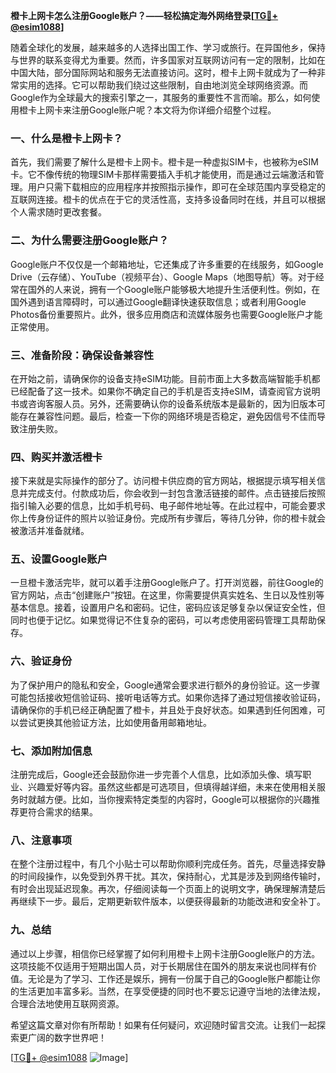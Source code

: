 **橙卡上网卡怎么注册Google账户？——轻松搞定海外网络登录[[TG💪+ @esim1088](https://t.me/s/esim1088)]**

随着全球化的发展，越来越多的人选择出国工作、学习或旅行。在异国他乡，保持与世界的联系变得尤为重要。然而，许多国家对互联网访问有一定的限制，比如在中国大陆，部分国际网站和服务无法直接访问。这时，橙卡上网卡就成为了一种非常实用的选择。它可以帮助我们绕过这些限制，自由地浏览全球网络资源。而Google作为全球最大的搜索引擎之一，其服务的重要性不言而喻。那么，如何使用橙卡上网卡来注册Google账户呢？本文将为你详细介绍整个过程。

### 一、什么是橙卡上网卡？

首先，我们需要了解什么是橙卡上网卡。橙卡是一种虚拟SIM卡，也被称为eSIM卡。它不像传统的物理SIM卡那样需要插入手机才能使用，而是通过云端激活和管理。用户只需下载相应的应用程序并按照指示操作，即可在全球范围内享受稳定的互联网连接。橙卡的优点在于它的灵活性高，支持多设备同时在线，并且可以根据个人需求随时更改套餐。

### 二、为什么需要注册Google账户？

Google账户不仅仅是一个邮箱地址，它还集成了许多重要的在线服务，如Google Drive（云存储）、YouTube（视频平台）、Google Maps（地图导航）等。对于经常在国外的人来说，拥有一个Google账户能够极大地提升生活便利性。例如，在国外遇到语言障碍时，可以通过Google翻译快速获取信息；或者利用Google Photos备份重要照片。此外，很多应用商店和流媒体服务也需要Google账户才能正常使用。

### 三、准备阶段：确保设备兼容性

在开始之前，请确保你的设备支持eSIM功能。目前市面上大多数高端智能手机都已经配备了这一技术。如果你不确定自己的手机是否支持eSIM，请查阅官方说明书或咨询客服人员。另外，还需要确认你的设备系统版本是最新的，因为旧版本可能存在兼容性问题。最后，检查一下你的网络环境是否稳定，避免因信号不佳而导致注册失败。

### 四、购买并激活橙卡

接下来就是实际操作的部分了。访问橙卡供应商的官方网站，根据提示填写相关信息并完成支付。付款成功后，你会收到一封包含激活链接的邮件。点击链接后按照指引输入必要的信息，比如手机号码、电子邮件地址等。在此过程中，可能会要求你上传身份证件的照片以验证身份。完成所有步骤后，等待几分钟，你的橙卡就会被激活并准备就绪。

### 五、设置Google账户

一旦橙卡激活完毕，就可以着手注册Google账户了。打开浏览器，前往Google的官方网站，点击“创建账户”按钮。在这里，你需要提供真实姓名、生日以及性别等基本信息。接着，设置用户名和密码。记住，密码应该足够复杂以保证安全性，但同时也便于记忆。如果觉得记不住复杂的密码，可以考虑使用密码管理工具帮助保存。

### 六、验证身份

为了保护用户的隐私和安全，Google通常会要求进行额外的身份验证。这一步骤可能包括接收短信验证码、接听电话等方式。如果你选择了通过短信接收验证码，请确保你的手机已经正确配置了橙卡，并且处于良好状态。如果遇到任何困难，可以尝试更换其他验证方法，比如使用备用邮箱地址。

### 七、添加附加信息

注册完成后，Google还会鼓励你进一步完善个人信息，比如添加头像、填写职业、兴趣爱好等内容。虽然这些都是可选项目，但填得越详细，未来在使用相关服务时就越方便。比如，当你搜索特定类型的内容时，Google可以根据你的兴趣推荐更符合需求的结果。

### 八、注意事项

在整个注册过程中，有几个小贴士可以帮助你顺利完成任务。首先，尽量选择安静的时间段操作，以免受到外界干扰。其次，保持耐心，尤其是涉及到网络传输时，有时会出现延迟现象。再次，仔细阅读每一个页面上的说明文字，确保理解清楚后再继续下一步。最后，定期更新软件版本，以便获得最新的功能改进和安全补丁。

### 九、总结

通过以上步骤，相信你已经掌握了如何利用橙卡上网卡注册Google账户的方法。这项技能不仅适用于短期出国人员，对于长期居住在国外的朋友来说也同样有价值。无论是为了学习、工作还是娱乐，拥有一份属于自己的Google账户都能让你的生活更加丰富多彩。当然，在享受便捷的同时也不要忘记遵守当地的法律法规，合理合法地使用互联网资源。

希望这篇文章对你有所帮助！如果有任何疑问，欢迎随时留言交流。让我们一起探索更广阔的数字世界吧！

[[TG💪+ @esim1088](https://t.me/s/esim1088) ![Image](https://i.postimg.cc/4NQfJmqS/Snipaste-2025-05-13-00-14-12.png)]